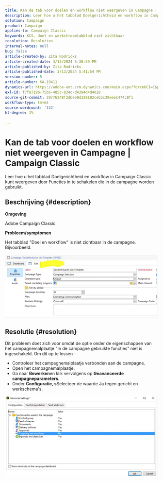 ```yaml
---
title: Kan de tab voor doelen en workflow niet weergeven in Campagne | Campaign Classic
description: Leer hoe u het tabblad Doelgerichtheid en workflow in Campaign Classic kunt weergeven
solution: Campaign
product: Campaign
applies-to: Campaign Classic
keywords: KCS, doel en werkstroomtabblad niet zichtbaar
resolution: Resolution
internal-notes: null
bug: false
article-created-by: Zita Rodricks
article-created-date: 3/13/2024 5:38:59 PM
article-published-by: Zita Rodricks
article-published-date: 3/13/2024 5:41:54 PM
version-number: 5
article-number: KA-19411
dynamics-url: https://adobe-ent.crm.dynamics.com/main.aspx?forceUCI=1&pagetype=entityrecord&etn=knowledgearticle&id=4f849390-60e1-ee11-904c-0022480a227c
exl-id: f7fa719b-75b6-485c-834c-d4394d4d4028
source-git-commit: 20776248f2dbee0d328102ceb2c39eee1474c8f1
workflow-type: tm+mt
source-wordcount: '132'
ht-degree: 1%

---
```


# Kan de tab voor doelen en workflow niet weergeven in Campagne | Campaign Classic


Leer hoe u het tabblad Doelgerichtheid en workflow in Campaign Classic kunt weergeven door Functies in te schakelen die in de campagne worden gebruikt.

## Beschrijving {#description}


<b>Omgeving</b>

Adobe Campaign Classic

<b>Probleem/symptomen</b>

Het tabblad &quot;Doel en workflow&quot; is niet zichtbaar in de campagne. Bijvoorbeeld:
<br><br>![](assets/___50849390-60e1-ee11-904c-0022480a227c___.png)<br>

## Resolutie {#resolution}


Dit probleem doet zich voor omdat de optie onder de eigenschappen van het campagnemalplaatje &quot;In de campagne gebruikte functies&quot; niet is ingeschakeld. Om dit op te lossen -

- Controleer het campagnemalplaatje verbonden aan de campagne.
- Open het campagnemalplaatje.
- Ga naar <b>Bewerken</b>en klik vervolgens op <b>Geavanceerde campagneparameters</b>.
- Onder <b>Configuratie, s</b>Selecteer de waarde Ja tegen gericht en werkschema&#39;s.


![](assets/f184a935-4ace-ec11-a7b5-00224809c196.png)
